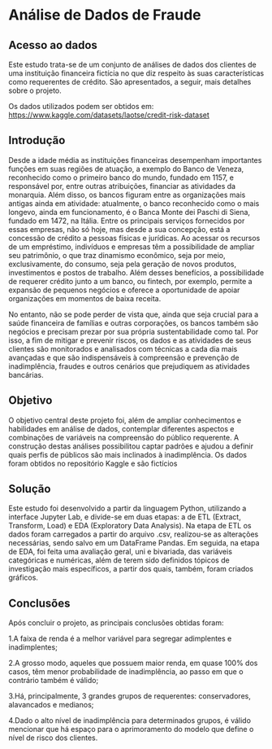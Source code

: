 # Análise de Dados de Fraude

## Acesso ao dados

Este estudo trata-se de um conjunto de análises de dados dos clientes de uma instituição financeira fictícia no que diz respeito às suas características como requerentes de crédito. São apresentados, a seguir, mais detalhes sobre o projeto.

Os dados utilizados podem ser obtidos em: https://www.kaggle.com/datasets/laotse/credit-risk-dataset

## Introdução

Desde a idade média as instituições financeiras desempenham importantes funções em suas regiões de atuação, a exemplo do Banco de Veneza, reconhecido como o primeiro banco do mundo, fundado em 1157, e responsável por, entre outras atribuições, financiar as atividades da monarquia. Além disso, os bancos figuram entre as organizações mais antigas ainda em atividade: atualmente, o banco reconhecido como o mais longevo, ainda em funcionamento, é o Banca Monte dei Paschi di Siena, fundado em 1472, na Itália. Entre os principais serviços fornecidos por essas empresas, não só hoje, mas desde a sua concepção, está a concessão de crédito a pessoas físicas e jurídicas. Ao acessar os recursos de um empréstimo, indivíduos e empresas têm a possibilidade de ampliar seu patrimônio, o que traz dinamismo econômico, seja por meio, exclusivamente, do consumo, seja pela geração de novos produtos, investimentos e postos de trabalho. Além desses benefícios, a possibilidade de requerer crédito junto a um banco, ou fintech, por exemplo, permite a expansão de pequenos negócios e oferece a oportunidade de apoiar organizações em momentos de baixa receita. 

No entanto, não se pode perder de vista que, ainda que seja crucial para a saúde financeira de famílias e outras corporações, os bancos também são negócios e precisam prezar por sua própria sustentabilidade como tal. Por isso, a fim de mitigar e prevenir riscos, os dados e as atividades de seus clientes são monitorados e analisados com técnicas a cada dia mais avançadas e que são indispensáveis à compreensão e prevenção de inadimplência, fraudes e outros cenários que prejudiquem as atividades bancárias. 

## Objetivo 

O objetivo central deste projeto foi, além de ampliar conhecimentos e habilidades em análise de dados, contemplar diferentes aspectos e combinações de variáveis na compreensão do público requerente. A construção destas análises possibilitou captar padrões e ajudou a definir quais perfis de públicos são mais inclinados à inadimplência. Os dados foram obtidos no repositório Kaggle e são fictícios

## Solução

Este estudo foi desenvolvido a partir da linguagem Python, utilizando a interface Jupyter Lab, e divide-se em duas etapas: a de ETL (Extract, Transform, Load) e EDA (Exploratory Data Analysis). 
Na etapa de ETL os dados foram carregados a partir do arquivo .csv, realizou-se as alterações necessárias, sendo salvo em um DataFrame Pandas.
Em seguida, na etapa de EDA, foi feita uma avaliação geral, uni e bivariada, das variáveis categóricas e numéricas, além de terem sido definidos tópicos de investigação mais específicos, a partir dos quais, também, foram criados gráficos.

## Conclusões

Após concluir o projeto, as principais conclusões obtidas foram:

1.A faixa de renda é a melhor variável para segregar adimplentes e inadimplentes;

2.A grosso modo, aqueles que possuem maior renda, em quase 100% dos casos, têm menor probabilidade de inadimplência, ao passo em que o contrário também é válido;

3.Há, principalmente, 3 grandes grupos de requerentes: conservadores, alavancados e medianos;

4.Dado o alto nível de inadimplência para determinados grupos, é válido mencionar que há espaço para o aprimoramento do modelo que define o nível de risco dos clientes.


